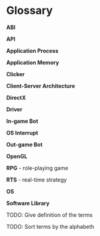 # Glossary

**ABI**

**API**

**Application Process**

**Application Memory**

**Clicker**

**Client-Server Architecture**

**DirectX**

**Driver**

**In-game Bot** 

**OS Interrupt**

**Out-game Bot**

**OpenGL**

**RPG** - role-playing game

**RTS** - real-time strategy

**OS**

**Software Library**


TODO: Give definition of the terms

TODO: Sort terms by the alphabeth

